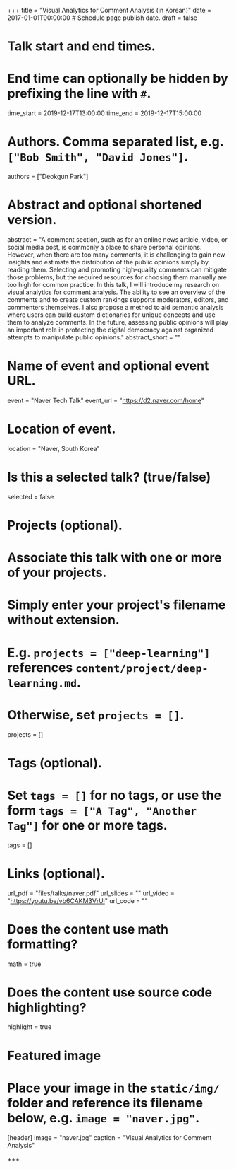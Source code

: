 +++
title = "Visual Analytics for Comment Analysis (in Korean)"
date = 2017-01-01T00:00:00  # Schedule page publish date.
draft = false

# Talk start and end times.
#   End time can optionally be hidden by prefixing the line with `#`.
time_start = 2019-12-17T13:00:00
time_end = 2019-12-17T15:00:00

# Authors. Comma separated list, e.g. `["Bob Smith", "David Jones"]`.
authors = ["Deokgun Park"]

# Abstract and optional shortened version.
abstract = "A comment section, such as for an online news article, video, or social media post, is commonly a place to share personal opinions. However, when there are too many comments, it is challenging to gain new insights and estimate the distribution of the public opinions simply by reading them. Selecting and promoting high-quality comments can mitigate those problems, but the required resources for choosing them manually are too high for common practice. In this talk, I will introduce my research on visual analytics for comment analysis. The ability to see an overview of the comments and to create custom rankings supports moderators, editors, and commenters themselves. I also propose a method to aid semantic analysis where users can build custom dictionaries for unique concepts and use them to analyze comments. In the future, assessing public opinions will play an important role in protecting the digital democracy against organized attempts to manipulate public opinions."
abstract_short = ""

# Name of event and optional event URL.
event = "Naver Tech Talk"
event_url = "https://d2.naver.com/home"

# Location of event.
location = "Naver, South Korea"

# Is this a selected talk? (true/false)
selected = false

# Projects (optional).
#   Associate this talk with one or more of your projects.
#   Simply enter your project's filename without extension.
#   E.g. `projects = ["deep-learning"]` references `content/project/deep-learning.md`.
#   Otherwise, set `projects = []`.
projects = []

# Tags (optional).
#   Set `tags = []` for no tags, or use the form `tags = ["A Tag", "Another Tag"]` for one or more tags.
tags = []

# Links (optional).
url_pdf = "files/talks/naver.pdf"
url_slides = "" 
url_video = "https://youtu.be/vb6CAKM3VrUi"
url_code = ""

# Does the content use math formatting?
math = true

# Does the content use source code highlighting?
highlight = true

# Featured image
# Place your image in the `static/img/` folder and reference its filename below, e.g. `image = "naver.jpg"`.
[header]
image = "naver.jpg"
caption = "Visual Analytics for Comment Analysis"

+++

